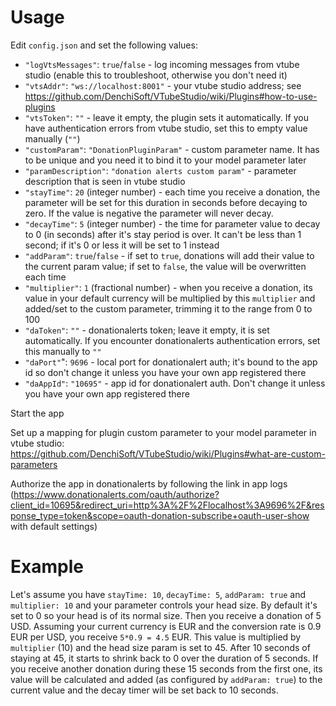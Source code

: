 # Usage
Edit `config.json` and set the following values:
*	`"logVtsMessages"`: `true`/`false` - log incoming messages from vtube studio (enable this to troubleshoot, otherwise you don't need it)
*	`"vtsAddr"`: `"ws://localhost:8001"` - your vtube studio address; see https://github.com/DenchiSoft/VTubeStudio/wiki/Plugins#how-to-use-plugins
*	`"vtsToken"`: `""` - leave it empty, the plugin sets it automatically. If you have authentication errors from vtube studio, set this to empty value manually (`""`)
*	`"customParam"`: `"DonationPluginParam"` - custom parameter name. It has to be unique and you need it to bind it to your model parameter later
*	`"paramDescription"`: `"donation alerts custom param"` - parameter description that is seen in vtube studio
*	`"stayTime"`: `20` (integer number) - each time you receive a donation, the parameter will be set for this duration in seconds before decaying to zero. If the value is negative the parameter will never decay.
*	`"decayTime"`: `5` (integer number) - the time for parameter value to decay to 0 (in seconds) after it's stay period is over. It can't be less than 1 second; if it's 0 or less it will be set to 1 instead
*	`"addParam"`: `true`/`false` - if set to `true`, donations will add their value to the current param value; if set to `false`, the value will be overwritten each time
*    `"multiplier"`: `1` (fractional number) - when you receive a donation, its value in your default currency will be multiplied by this `multiplier` and added/set to the custom parameter, trimming it to the range from 0 to 100
*	`"daToken"`: `""` - donationalerts token; leave it empty, it is set automatically. If you encounter donationalerts authentication errors, set this manually to `""`
*   `"daPort"`": `9696` - local port for donationalert auth; it's bound to the app id so don't change it unless you have your own app registered there
*   `"daAppId"`: `"10695"` - app id for donationalert auth. Don't change it unless you have your own app registered there


Start the app

Set up a mapping for plugin custom parameter to your model parameter in vtube studio: https://github.com/DenchiSoft/VTubeStudio/wiki/Plugins#what-are-custom-parameters

Authorize the app in donationalerts by following the link in app logs (https://www.donationalerts.com/oauth/authorize?client_id=10695&redirect_uri=http%3A%2F%2Flocalhost%3A9696%2F&response_type=token&scope=oauth-donation-subscribe+oauth-user-show with default settings)

# Example
Let's assume you have `stayTime: 10`, `decayTime: 5`, `addParam: true` and `multiplier: 10` and your parameter controls your head size. By default it's set to 0 so your head is of its normal size. Then you receive a donation of 5 USD. Assuming your current currency is EUR and the conversion rate is 0.9 EUR per USD, you receive `5*0.9 = 4.5` EUR. This value is multiplied by `multiplier` (10) and the head size param is set to 45. After 10 seconds of staying at 45, it starts to shrink back to 0 over the duration of 5 seconds.
If you receive another donation during these 15 seconds from the first one, its value will be calculated and added (as configured by `addParam: true`) to the current value and the decay timer will be set back to 10 seconds.